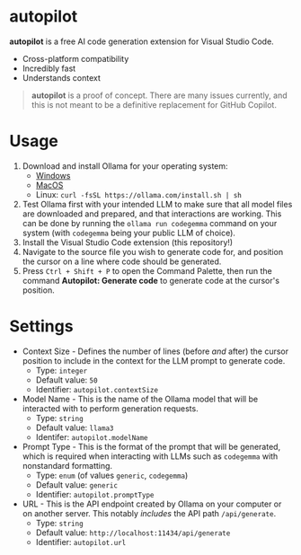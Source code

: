 # autopilot

**autopilot** is a free AI code generation extension for Visual Studio Code.

 - Cross-platform compatibility
 - Incredibly fast
 - Understands context
  
> **autopilot** is a proof of concept. There are many issues currently, and this is not meant to be a definitive replacement for GitHub Copilot.

# Usage

1. Download and install Ollama for your operating system:
    - [Windows](https://ollama.com/download/OllamaSetup.exe)
    - [MacOS](https://ollama.com/download/Ollama-darwin.zip)
    - Linux: `curl -fsSL https://ollama.com/install.sh | sh`
2. Test Ollama first with your intended LLM to make sure that all model files are downloaded and prepared, and that interactions are working. This can be done by running the `ollama run codegemma` command on your system (with `codegemma` being your public LLM of choice).
3. Install the Visual Studio Code extension (this repository!)
4. Navigate to the source file you wish to generate code for, and position the cursor on a line where code should be generated.
5. Press `Ctrl + Shift + P` to open the Command Palette, then run the command **Autopilot: Generate code** to generate code at the cursor's position.

# Settings

 - Context Size - Defines the number of lines (before *and* after) the cursor position to include in the context for the LLM prompt to generate code.
   - Type: `integer`
   - Default value: `50`
   - Identifier: `autopilot.contextSize`
 - Model Name - This is the name of the Ollama model that will be interacted with to perform generation requests.
   - Type: `string`
   - Default value: `llama3`
   - Identifer: `autopilot.modelName`
 - Prompt Type - This is the format of the prompt that will be generated, which is required when interacting with LLMs such as `codegemma` with nonstandard formatting.
   - Type: `enum` (of values `generic`, `codegemma`)
   - Default value: `generic`
   - Identifier: `autopilot.promptType`
 - URL - This is the API endpoint created by Ollama on your computer or on another server. This notably *includes* the API path `/api/generate`.
   - Type: `string`
   - Default value: `http://localhost:11434/api/generate`
   - Identifier: `autopilot.url`